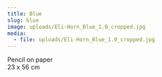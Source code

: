 ```yaml
---
title: Blue
slug: blue
image: uploads/Eli-Horn_Blue_1.0_cropped.jpg
media:
  - file: uploads/Eli-Horn_Blue_1.0_cropped.jpg
---
```


Pencil on paper  
23 x 56 cm
